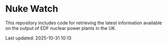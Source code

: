 # Nuke Watch

This repository includes code for retrieving the latest information available on the output of EDF nuclear power plants in the UK.

Last updated: 2025-10-31 10:13
